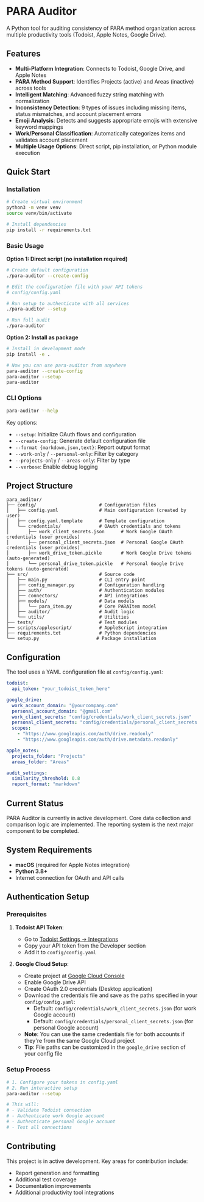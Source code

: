 # PARA Auditor

A Python tool for auditing consistency of PARA method organization across multiple productivity tools (Todoist, Apple Notes, Google Drive).

## Features

- **Multi-Platform Integration**: Connects to Todoist, Google Drive, and Apple Notes
- **PARA Method Support**: Identifies Projects (active) and Areas (inactive) across tools
- **Intelligent Matching**: Advanced fuzzy string matching with normalization
- **Inconsistency Detection**: 9 types of issues including missing items, status mismatches, and account placement errors
- **Emoji Analysis**: Detects and suggests appropriate emojis with extensive keyword mappings
- **Work/Personal Classification**: Automatically categorizes items and validates account placement
- **Multiple Usage Options**: Direct script, pip installation, or Python module execution

## Quick Start

### Installation

```bash
# Create virtual environment
python3 -m venv venv
source venv/bin/activate

# Install dependencies
pip install -r requirements.txt
```

### Basic Usage

**Option 1: Direct script (no installation required)**
```bash
# Create default configuration
./para-auditor --create-config

# Edit the configuration file with your API tokens
# config/config.yaml

# Run setup to authenticate with all services
./para-auditor --setup

# Run full audit
./para-auditor
```

**Option 2: Install as package**
```bash
# Install in development mode
pip install -e .

# Now you can use para-auditor from anywhere
para-auditor --create-config
para-auditor --setup
para-auditor
```

### CLI Options

```bash
para-auditor --help
```

Key options:
- `--setup`: Initialize OAuth flows and configuration
- `--create-config`: Generate default configuration file
- `--format {markdown,json,text}`: Report output format
- `--work-only` / `--personal-only`: Filter by category
- `--projects-only` / `--areas-only`: Filter by type
- `--verbose`: Enable debug logging

## Project Structure

```
para_auditor/
├── config/                       # Configuration files
│   ├── config.yaml               # Main configuration (created by user)
│   ├── config.yaml.template      # Template configuration
│   └── credentials/              # OAuth credentials and tokens
│       ├── work_client_secrets.json      # Work Google OAuth credentials (user provides)
│       ├── personal_client_secrets.json  # Personal Google OAuth credentials (user provides)
│       ├── work_drive_token.pickle       # Work Google Drive tokens (auto-generated)
│       └── personal_drive_token.pickle   # Personal Google Drive tokens (auto-generated)
├── src/                          # Source code
│   ├── main.py                   # CLI entry point
│   ├── config_manager.py         # Configuration handling
│   ├── auth/                     # Authentication modules
│   ├── connectors/               # API integrations
│   ├── models/                   # Data models
│   │   └── para_item.py          # Core PARAItem model
│   ├── auditor/                  # Audit logic
│   └── utils/                    # Utilities
├── tests/                        # Test modules
├── scripts/applescript/          # AppleScript integration
├── requirements.txt              # Python dependencies
└── setup.py                     # Package installation
```

## Configuration

The tool uses a YAML configuration file at `config/config.yaml`:

```yaml
todoist:
  api_token: "your_todoist_token_here"

google_drive:
  work_account_domain: "@yourcompany.com"
  personal_account_domain: "@gmail.com"
  work_client_secrets: "config/credentials/work_client_secrets.json"
  personal_client_secrets: "config/credentials/personal_client_secrets.json"
  scopes:
    - "https://www.googleapis.com/auth/drive.readonly"
    - "https://www.googleapis.com/auth/drive.metadata.readonly"

apple_notes:
  projects_folder: "Projects"
  areas_folder: "Areas"

audit_settings:
  similarity_threshold: 0.8
  report_format: "markdown"
```

## Current Status

PARA Auditor is currently in active development. Core data collection and comparison logic are implemented. The reporting system is the next major component to be completed.

## System Requirements

- **macOS** (required for Apple Notes integration)
- **Python 3.8+**
- Internet connection for OAuth and API calls

## Authentication Setup

### Prerequisites

1. **Todoist API Token**:
   - Go to [Todoist Settings → Integrations](https://todoist.com/prefs/integrations)
   - Copy your API token from the Developer section
   - Add it to `config/config.yaml`

2. **Google Cloud Setup**:
   - Create project at [Google Cloud Console](https://console.cloud.google.com/)
   - Enable Google Drive API
   - Create OAuth 2.0 credentials (Desktop application)
   - Download the credentials file and save as the paths specified in your `config/config.yaml`:
     - Default: `config/credentials/work_client_secrets.json` (for work Google account)
     - Default: `config/credentials/personal_client_secrets.json` (for personal Google account)
   - **Note**: You can use the same credentials file for both accounts if they're from the same Google Cloud project
   - **Tip**: File paths can be customized in the `google_drive` section of your config file

### Setup Process

```bash
# 1. Configure your tokens in config.yaml
# 2. Run interactive setup
para-auditor --setup

# This will:
# - Validate Todoist connection
# - Authenticate work Google account
# - Authenticate personal Google account
# - Test all connections
```

## Contributing

This project is in active development. Key areas for contribution include:

- Report generation and formatting
- Additional test coverage
- Documentation improvements
- Additional productivity tool integrations